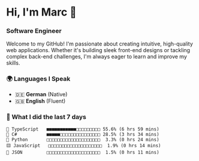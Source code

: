 # Hi, I'm Marc 👋 
### Software Engineer

Welcome to my GitHub! I'm passionate about creating intuitive, high-quality web applications. Whether it's building sleek front-end designs or tackling complex back-end challenges, I'm always eager to learn and improve my skills.  

### 🌍 Languages I Speak  
- 🇩🇪 **German** (Native)  
- 🇬🇧 **English** (Fluent)

### 🤯 What I did the last 7 days

```
🔷 TypeScript   ■■■■■■■■■■■□□□□□□□□□ 55.6% (6 hrs 59 mins)
🔷 C#           ■■■■■□□□□□□□□□□□□□□□ 28.5% (3 hrs 34 mins)
🐍 Python       □□□□□□□□□□□□□□□□□□□□  3.3% (0 hrs 24 mins)
🟨 JavaScript   □□□□□□□□□□□□□□□□□□□□  1.9% (0 hrs 14 mins)
📄 JSON         □□□□□□□□□□□□□□□□□□□□  1.5% (0 hrs 11 mins)
```